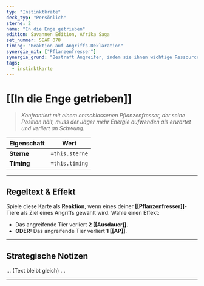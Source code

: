 ```yaml
---
typ: "Instinktkrate"
deck_typ: "Persönlich"
sterne: 2 
name: "In die Enge getrieben"
edition: Savannen Edition, Afrika Saga
set_nummer: SEAF 078
timing: "Reaktion auf Angriffs-Deklaration"
synergie_mit: ["Pflanzenfresser"]
synergie_grund: "Bestraft Angreifer, indem sie ihnen wichtige Ressourcen entzieht."
tags:
  - instinktkarte
---
```


# [[In die Enge getrieben]]

> *Konfrontiert mit einem entschlossenen Pflanzenfresser, der seine Position hält, muss der Jäger mehr Energie aufwenden als erwartet und verliert an Schwung.*

| Eigenschaft | Wert |
|---|---|
| **Sterne** | `=this.sterne` |
| **Timing** | `=this.timing` |

---
## Regeltext & Effekt

Spiele diese Karte als **Reaktion**, wenn eines deiner **[[Pflanzenfresser]]**-Tiere als Ziel eines Angriffs gewählt wird. Wähle einen Effekt:
- Das angreifende Tier verliert **2 [[Ausdauer]]**.
- **ODER:** Das angreifende Tier verliert **1 [[AP]]**.

---
## Strategische Notizen
... (Text bleibt gleich) ...

---
